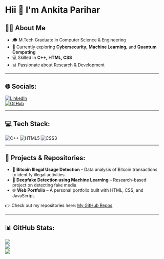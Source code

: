 # Hii 👋 I'm Ankita Parihar

## 👩‍💻 About Me
- 🎓 M.Tech Graduate in Computer Science & Engineering  
- 🌱 Currently exploring **Cybersecurity**, **Machine Learning**, and **Quantum Computing**  
- 💻 Skilled in **C++, HTML, CSS**  
- 📊 Passionate about Research & Development  

---

## 🌐 Socials:
[![LinkedIn](https://img.shields.io/badge/LinkedIn-%230077B5.svg?logo=linkedin&logoColor=white)](https://www.linkedin.com/in/ankita-parihar-b6a768363)  
[![GitHub](https://img.shields.io/badge/GitHub-100000?style=for-the-badge&logo=github&logoColor=white)](https://github.com/20Ankita)

---

## 💻 Tech Stack:
![C++](https://img.shields.io/badge/c++-%2300599C.svg?style=for-the-badge&logo=c%2B%2B&logoColor=white)
![HTML5](https://img.shields.io/badge/html5-%23E34F26.svg?style=for-the-badge&logo=html5&logoColor=white)
![CSS3](https://img.shields.io/badge/css3-%231572B6.svg?style=for-the-badge&logo=css3&logoColor=white)

---

## 📂 Projects & Repositories:
- 🔐 **Bitcoin Illegal Usage Detection** – Data analysis of Bitcoin transactions to identify illegal activities.  
- 🤖 **Deepfake Detection using Machine Learning** – Research-based project on detecting fake media.  
- 🌐 **Web Portfolio** – A personal portfolio built with HTML, CSS, and JavaScript.  

👉 Check out my repositories here: [My GitHub Repos](https://github.com/20Ankita?tab=repositories)

---

## 📊 GitHub Stats:
![](https://github-readme-stats.vercel.app/api?username=20Ankita&theme=dark&hide_border=false&include_all_commits=true&count_private=true)  
![](https://github-readme-streak-stats.herokuapp.com/?user=20Ankita&theme=dark&hide_border=false)  
![](https://github-readme-stats.vercel.app/api/top-langs/?username=20Ankita&theme=dark&hide_border=false&layout=compact)

